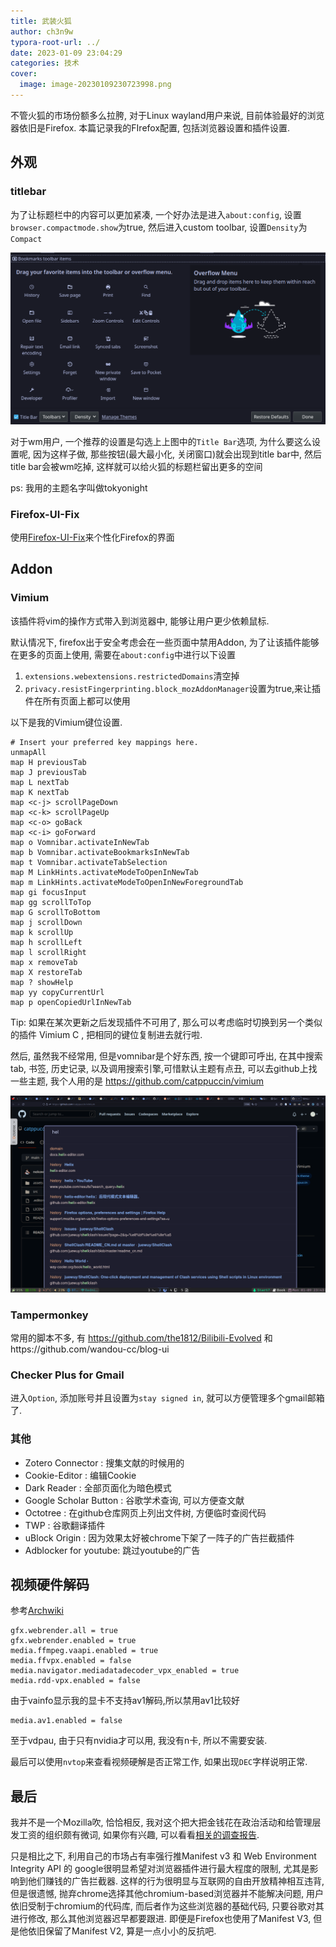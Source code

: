 ```yaml
---
title: 武装火狐
author: ch3n9w
typora-root-url: ../
date: 2023-01-09 23:04:29
categories: 技术
cover:
  image: image-20230109230723998.png
---
```


不管火狐的市场份额多么拉胯, 对于Linux wayland用户来说, 目前体验最好的浏览器依旧是Firefox. 本篇记录我的FIrefox配置, 包括浏览器设置和插件设置.

## 外观

### titlebar

为了让标题栏中的内容可以更加紧凑, 一个好办法是进入`about:config`, 设置`browser.compactmode.show`为true, 然后进入custom toolbar, 设置`Density`为`Compact`

![image-20230109231814714](image-20230109231814714.png)

对于wm用户, 一个推荐的设置是勾选上上图中的`Title Bar`选项, 为什么要这么设置呢, 因为这样子做, 那些按钮(最大最小化, 关闭窗口)就会出现到title bar中, 然后title bar会被wm吃掉, 这样就可以给火狐的标题栏留出更多的空间

ps: 我用的主题名字叫做tokyonight

### Firefox-UI-Fix

使用[Firefox-UI-Fix](https://github.com/black7375/Firefox-UI-Fix)来个性化Firefox的界面

## Addon

### Vimium

该插件将vim的操作方式带入到浏览器中, 能够让用户更少依赖鼠标.

默认情况下, firefox出于安全考虑会在一些页面中禁用Addon, 为了让该插件能够在更多的页面上使用, 需要在`about:config`中进行以下设置

1. `extensions.webextensions.restrictedDomains`清空掉
2. `privacy.resistFingerprinting.block_mozAddonManager`设置为true,来让插件在所有页面上都可以使用

以下是我的Vimium键位设置.

```
# Insert your preferred key mappings here.
unmapAll
map H previousTab
map J previousTab
map L nextTab
map K nextTab
map <c-j> scrollPageDown
map <c-k> scrollPageUp
map <c-o> goBack
map <c-i> goForward
map o Vomnibar.activateInNewTab
map b Vomnibar.activateBookmarksInNewTab
map t Vomnibar.activateTabSelection
map M LinkHints.activateModeToOpenInNewTab
map m LinkHints.activateModeToOpenInNewForegroundTab
map gi focusInput
map gg scrollToTop
map G scrollToBottom
map j scrollDown
map k scrollUp
map h scrollLeft
map l scrollRight
map x removeTab
map X restoreTab
map ? showHelp
map yy copyCurrentUrl
map p openCopiedUrlInNewTab
```

Tip: 如果在某次更新之后发现插件不可用了, 那么可以考虑临时切换到另一个类似的插件 Vimium C , 把相同的键位复制进去就行啦.

然后, 虽然我不经常用, 但是vomnibar是个好东西, 按一个键即可呼出, 在其中搜索tab, 书签, 历史记录, 以及调用搜索引擎,可惜默认主题有点丑, 可以去github上找一些主题, 我个人用的是 https://github.com/catppuccin/vimium

![image-20230109234342599](image-20230109234342599.png)

### Tampermonkey

常用的脚本不多, 有 https://github.com/the1812/Bilibili-Evolved 和https://github.com/wandou-cc/blog-ui

### Checker Plus for Gmail

进入`Option`, 添加账号并且设置为`stay signed in`, 就可以方便管理多个gmail邮箱了.

### 其他

- Zotero Connector : 搜集文献的时候用的
- Cookie-Editor : 编辑Cookie
- Dark Reader : 全部页面化为暗色模式
- Google Scholar Button : 谷歌学术查询, 可以方便查文献
- Octotree : 在github仓库网页上列出文件树, 方便临时查阅代码
- TWP : 谷歌翻译插件
- uBlock Origin : 因为效果太好被chrome下架了一阵子的广告拦截插件
- Adblocker for youtube: 跳过youtube的广告

## 视频硬件解码

参考[Archwiki](https://wiki.archlinuxcn.org/wiki/%E7%81%AB%E7%8B%90#%E8%A7%86%E9%A2%91%E7%A1%AC%E8%A7%A3)

```
gfx.webrender.all = true
gfx.webrender.enabled = true
media.ffmpeg.vaapi.enabled = true
media.ffvpx.enabled = false
media.navigator.mediadatadecoder_vpx_enabled = true
media.rdd-vpx.enabled = false
```
由于vainfo显示我的显卡不支持av1解码,所以禁用av1比较好
```
media.av1.enabled = false
```
至于vdpau, 由于只有nvidia才可以用, 我没有n卡, 所以不需要安装.

最后可以使用`nvtop`来查看视频硬解是否正常工作, 如果出现`DEC`字样说明正常.

## 最后

我并不是一个Mozilla吹, 恰恰相反, 我对这个把大把金钱花在政治活动和给管理层发工资的组织颇有微词, 如果你有兴趣, 可以看看[相关的调查报告](https://lunduke.locals.com/post/4387539/firefox-money-investigating-the-bizarre-finances-of-mozilla).

只是相比之下, 利用自己的市场占有率强行推Manifest v3 和 Web Environment Integrity API 的 google很明显希望对浏览器插件进行最大程度的限制, 尤其是影响到他们赚钱的广告拦截器. 这样的行为很明显与互联网的自由开放精神相互违背, 但是很遗憾, 抛弃chrome选择其他chromium-based浏览器并不能解决问题, 用户依旧受制于chromium的代码库, 而后者作为这些浏览器的基础代码, 只要谷歌对其进行修改, 那么其他浏览器迟早都要跟进. 即便是Firefox也使用了Manifest V3, 但是他依旧保留了Manifest V2, 算是一点小小的反抗吧. 
